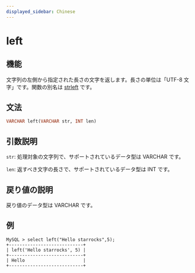```yaml
---
displayed_sidebar: Chinese
---
```


# left

## 機能

文字列の左側から指定された長さの文字を返します。長さの単位は「UTF-8 文字」です。関数の別名は [strleft](strleft.md) です。

## 文法

```Haskell
VARCHAR left(VARCHAR str, INT len)
```

## 引数説明

`str`: 処理対象の文字列で、サポートされているデータ型は VARCHAR です。

`len`: 返すべき文字の長さで、サポートされているデータ型は INT です。

## 戻り値の説明

戻り値のデータ型は VARCHAR です。

## 例

```Plain Text
MySQL > select left("Hello starrocks",5);
+----------------------------+
| left('Hello starrocks', 5) |
+----------------------------+
| Hello                      |
+----------------------------+
```
